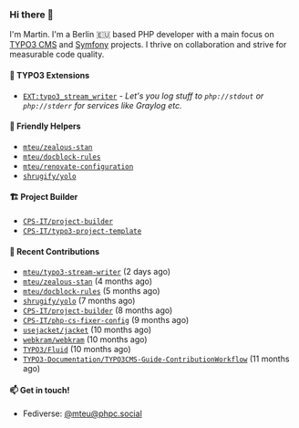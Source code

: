 ### Hi there 👋

I'm Martin. I'm a Berlin 🇪🇺 based PHP developer with a main focus on [TYPO3 CMS](https://typo3.org/) and [Symfony](https://symfony.com/) projects. I thrive on
collaboration and strive for measurable code quality.

#### 🧡 TYPO3 Extensions
- [`EXT:typo3_stream_writer`](https://github.com/mteu/typo3-stream-writer) - _Let's you log stuff to `php://stdout` or `php://stderr` for services like Graylog etc._

#### 🚜 Friendly Helpers

- [`mteu/zealous-stan`](https://github.com/mteu/zealous-stan)
- [`mteu/docblock-rules`](https://github.com/mteu/docblock-rules)
- [`mteu/renovate-configuration`](https://github.com/mteu/renovate-configuration)
- [`shrugify/yolo`](https://github.com/shrugify/yolo)

#### 🏗️ Project Builder

- [`CPS-IT/project-builder`](https://github.com/CPS-IT/project-builder)
- [`CPS-IT/typo3-project-template`](https://github.com/CPS-IT/typo3-project-template)

#### 👷 Recent Contributions


- [`mteu/typo3-stream-writer`](https://github.com/mteu/typo3-stream-writer) (2 days ago)
- [`mteu/zealous-stan`](https://github.com/mteu/zealous-stan) (4 months ago)
- [`mteu/docblock-rules`](https://github.com/mteu/docblock-rules) (5 months ago)
- [`shrugify/yolo`](https://github.com/shrugify/yolo) (7 months ago)
- [`CPS-IT/project-builder`](https://github.com/CPS-IT/project-builder) (8 months ago)
- [`CPS-IT/php-cs-fixer-config`](https://github.com/CPS-IT/php-cs-fixer-config) (9 months ago)
- [`usejacket/jacket`](https://github.com/usejacket/jacket) (10 months ago)
- [`webkram/webkram`](https://github.com/webkram/webkram) (10 months ago)
- [`TYPO3/Fluid`](https://github.com/TYPO3/Fluid) (10 months ago)
- [`TYPO3-Documentation/TYPO3CMS-Guide-ContributionWorkflow`](https://github.com/TYPO3-Documentation/TYPO3CMS-Guide-ContributionWorkflow) (11 months ago)

#### 📫 Get in touch!

- Fediverse: [@mteu@phpc.social](https://phpc.social/@mteu)
